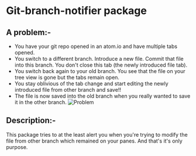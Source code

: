 # Git-branch-notifier package

## A problem:-
 - You have your git repo opened in an atom.io and have multiple tabs opened.
 - You switch to a different branch. Introduce a new file. Commit that file into this branch. You don't close this tab (the newly introduced file tab).
 - You switch back again to your old branch. You see that the file on your tree view is gone but the tabs remain open.
 - You stay oblivious of the tab change and start editing the newly introduced file from other branch and save!!
 - The file is now saved into the old branch when you really wanted to save it in the other branch.
 ![Problem](http://i.imgur.com/DoU5gy6.gif)

 ## Description:-
 This package tries to at the least alert you when you're trying to modify the file from other branch which remained on your panes. And that's it's only purpose.
